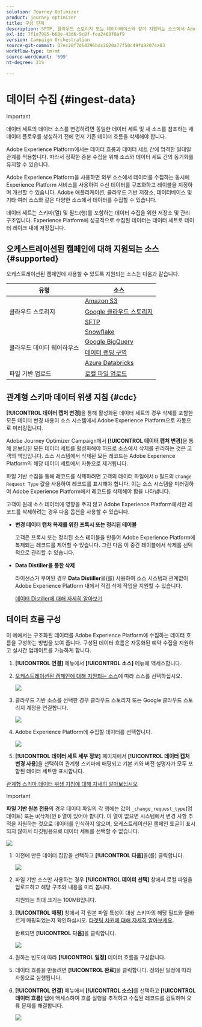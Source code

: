 ```yaml
---
solution: Journey Optimizer
product: journey optimizer
title: 구성 단계
description: SFTP, 클라우드 스토리지 또는 데이터베이스와 같이 지원되는 소스에서 Adobe Experience Platform으로 데이터를 가져오는 방법을 알아봅니다.
exl-id: 7f1e7985-b68e-43d6-9c8f-fea2469f8af9
version: Campaign Orchestration
source-git-commit: 07ec28f7d64296bdc2020a77f50c49fa92074a83
workflow-type: tm+mt
source-wordcount: '699'
ht-degree: 21%

---
```



# 데이터 수집 {#ingest-data}

>[!IMPORTANT]
>
>데이터 세트의 데이터 소스를 변경하려면 동일한 데이터 세트 및 새 소스를 참조하는 새 데이터 플로우를 생성하기 전에 먼저 기존 데이터 흐름을 삭제해야 합니다.
>
>Adobe Experience Platform에서는 데이터 흐름과 데이터 세트 간에 엄격한 일대일 관계를 적용합니다. 따라서 정확한 증분 수집을 위해 소스와 데이터 세트 간의 동기화를 유지할 수 있습니다.

Adobe Experience Platform을 사용하면 외부 소스에서 데이터를 수집하는 동시에 Experience Platform 서비스를 사용하여 수신 데이터를 구조화하고 레이블을 지정하며 개선할 수 있습니다. Adobe 애플리케이션, 클라우드 기반 저장소, 데이터베이스 및 기타 여러 소스와 같은 다양한 소스에서 데이터를 수집할 수 있습니다.

데이터 세트는 스키마(열) 및 필드(행)를 포함하는 데이터 수집을 위한 저장소 및 관리 구조입니다. Experience Platform에 성공적으로 수집된 데이터는 데이터 세트로 데이터 레이크 내에 저장됩니다.

## 오케스트레이션된 캠페인에 대해 지원되는 소스 {#supported}

오케스트레이션된 캠페인에 사용할 수 있도록 지원되는 소스는 다음과 같습니다.

<table>
  <thead>
    <tr>
      <th>유형</th>
      <th>소스</th>
    </tr>
  </thead>
  <tbody>
    <tr>
      <td rowspan="3">클라우드 스토리지</td>
      <td><a href="https://experienceleague.adobe.com/ko/docs/experience-platform/sources/ui-tutorials/create/cloud-storage/s3">Amazon S3</a></td>
    </tr>
    <tr>
      <td><a href="https://experienceleague.adobe.com/ko/docs/experience-platform/sources/ui-tutorials/create/cloud-storage/google-cloud-storage">Google 클라우드 스토리지</a></td>
    </tr>
    <tr>
      <td><a href="https://experienceleague.adobe.com/ko/docs/experience-platform/sources/ui-tutorials/create/cloud-storage/sftp">SFTP</a></td>
    </tr>
      <td rowspan="4">클라우드 데이터 웨어하우스</td>
      <td><a href="https://experienceleague.adobe.com/ko/docs/experience-platform/sources/ui-tutorials/create/databases/snowflake">Snowflake</a></td>
    </tr>
    <tr>
      <td><a href="https://experienceleague.adobe.com/ko/docs/experience-platform/sources/ui-tutorials/create/databases/bigquery">Google BigQuery</a></td>
    </tr>
    <tr>
      <td><a href="https://experienceleague.adobe.com/ko/docs/experience-platform/sources/ui-tutorials/create/cloud-storage/data-landing-zone">데이터 랜딩 구역<a></td>
    </tr>
    <tr>
      <td><a href="https://experienceleague.adobe.com/ko/docs/experience-platform/sources/ui-tutorials/create/databases/databricks">Azure Databricks</a></td>
    </tr>
    <tr>
      <td rowspan="3">파일 기반 업로드</td>
      <td><a href="https://experienceleague.adobe.com/ko/docs/experience-platform/sources/ui-tutorials/create/local-system/local-file-upload">로컬 파일 업로드<a></td>
    </tr>

</tbody>
</table>

## 관계형 스키마 데이터 위생 지침 {#cdc}

**[!UICONTROL 데이터 캡처 변경]**&#x200B;을 통해 활성화된 데이터 세트의 경우 삭제를 포함한 모든 데이터 변경 내용이 소스 시스템에서 Adobe Experience Platform으로 자동으로 미러링됩니다.

Adobe Journey Optimizer Campaign에서 **[!UICONTROL 데이터 캡처 변경]**&#x200B;을 통해 온보딩된 모든 데이터 세트를 활성화해야 하므로 소스에서 삭제를 관리하는 것은 고객의 책임입니다. 소스 시스템에서 삭제된 모든 레코드는 Adobe Experience Platform의 해당 데이터 세트에서 자동으로 제거됩니다.

파일 기반 수집을 통해 레코드를 삭제하려면 고객의 데이터 파일에서 `D` 필드의 `Change Request Type` 값을 사용하여 레코드를 표시해야 합니다. 이는 소스 시스템을 미러링하여 Adobe Experience Platform에서 레코드를 삭제해야 함을 나타냅니다.

고객이 원래 소스 데이터에 영향을 주지 않고 Adobe Experience Platform에서만 레코드를 삭제하려는 경우 다음 옵션을 사용할 수 있습니다.

* **변경 데이터 캡처 복제를 위한 프록시 또는 정리된 테이블**

  고객은 프록시 또는 정리된 소스 테이블을 만들어 Adobe Experience Platform에 복제되는 레코드를 제어할 수 있습니다. 그런 다음 이 중간 테이블에서 삭제를 선택적으로 관리할 수 있습니다.

* **Data Distiller을 통한 삭제**

  라이선스가 부여된 경우 **Data Distiller**&#x200B;을(를) 사용하여 소스 시스템과 관계없이 Adobe Experience Platform 내에서 직접 삭제 작업을 지원할 수 있습니다.

  [데이터 Distiller에 대해 자세히 알아보기](https://experienceleague.adobe.com/ko/docs/experience-platform/query/data-distiller/overview)

## 데이터 흐름 구성

이 예에서는 구조화된 데이터를 Adobe Experience Platform에 수집하는 데이터 흐름을 구성하는 방법을 보여 줍니다. 구성된 데이터 흐름은 자동화된 예약 수집을 지원하고 실시간 업데이트를 가능하게 합니다.

1. **[!UICONTROL 연결]** 메뉴에서 **[!UICONTROL 소스]** 메뉴에 액세스합니다.

1. [오케스트레이션된 캠페인에 대해 지원되는 소스](#supported)에 따라 소스를 선택하십시오.

   ![](assets/admin_sources_1.png)

1. 클라우드 기반 소스를 선택한 경우 클라우드 스토리지 또는 Google 클라우드 스토리지 계정을 연결합니다.

   ![](assets/admin_sources_2.png)

1. Adobe Experience Platform에 수집할 데이터를 선택합니다.

   ![](assets/S3_config_1.png)

1. **[!UICONTROL 데이터 세트 세부 정보]** 페이지에서 **[!UICONTROL 데이터 캡처 변경 사용]**&#x200B;을 선택하여 관계형 스키마에 매핑되고 기본 키와 버전 설명자가 모두 포함된 데이터 세트만 표시합니다.

[관계형 스키마 데이터 위생 지침에 대해 자세히 알아보십시오](#cdc)

   >[!IMPORTANT]
   >
   > **파일 기반 원본 전용**&#x200B;의 경우 데이터 파일의 각 행에는 값이 `_change_request_type`(업데이트) 또는 `U`(삭제)인 `D` 열이 있어야 합니다. 이 열이 없으면 시스템에서 변경 사항 추적을 지원하는 것으로 데이터를 인식하지 않으며, 오케스트레이션된 캠페인 토글이 표시되지 않아서 타깃팅용으로 데이터 세트를 선택할 수 없습니다.

   ![](assets/S3_config_6.png)

1. 이전에 만든 데이터 집합을 선택하고 **[!UICONTROL 다음]**&#x200B;을(를) 클릭합니다.

   ![](assets/S3_config_3.png)

1. 파일 기반 소스만 사용하는 경우 **[!UICONTROL 데이터 선택]** 창에서 로컬 파일을 업로드하고 해당 구조와 내용을 미리 봅니다.

   지원되는 최대 크기는 100MB입니다.

1. **[!UICONTROL 매핑]** 창에서 각 원본 파일 특성이 대상 스키마의 해당 필드와 올바르게 매핑되었는지 확인하십시오. [타겟팅 차원에 대해 자세히 알아보세요](target-dimension.md).

   완료되면 **[!UICONTROL 다음]**&#x200B;을 클릭합니다.

   ![](assets/S3_config_4.png)

1. 원하는 빈도에 따라 **[!UICONTROL 일정]** 데이터 흐름을 구성합니다.

1. 데이터 흐름을 만들려면 **[!UICONTROL 완료]**&#x200B;을 클릭합니다. 정의된 일정에 따라 자동으로 실행됩니다.

1. **[!UICONTROL 연결]** 메뉴에서 **[!UICONTROL 소스]**&#x200B;를 선택하고 **[!UICONTROL 데이터 흐름]** 탭에 액세스하여 흐름 실행을 추적하고 수집된 레코드를 검토하며 오류 문제를 해결합니다.

   ![](assets/S3_config_5.png)


